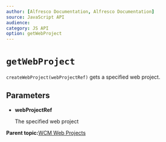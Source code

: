 ```yaml
---
author: [Alfresco Documentation, Alfresco Documentation]
source: JavaScript API
audience: 
category: JS API
option: getWebProject
---
```


# `getWebProject`

`createWebProject(webProjectRef)` gets a specified web project.

## Parameters

-   **webProjectRef**

    The specified web project


**Parent topic:**[WCM Web Projects](../references/API-JS-WCM-Web-Projects.md)

